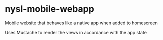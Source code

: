 # nysl-mobile-webapp
Mobile website that behaves like a native app when added to homescreen

Uses Mustache to render the views in accordance with the app state
